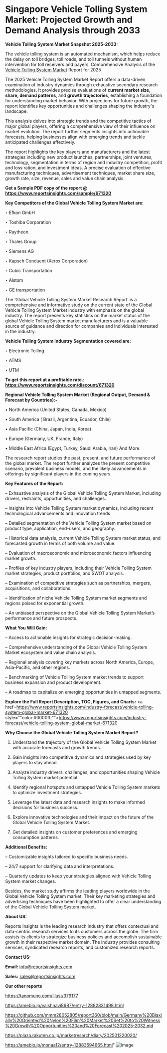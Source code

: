 # Singapore Vehicle Tolling System Market: Projected Growth and Demand Analysis through 2033

<strong>Vehicle Tolling System Market Snapshot 2025-2033:</strong>

The vehicle tolling system is an automated mechanism, which helps reduce the delay on toll bridges, toll roads, and toll tunnels without human intervention for toll receivers and payers. Comprehensive Analysis of the <a href=https://www.reportsinsights.com/sample/671320>Vehicle Tolling System Market</a> Report for 2025

The 2025 Vehicle Tolling System Market Report offers a data-driven examination of industry dynamics through exhaustive secondary research methodologies. It provides precise evaluations of <strong>current market size, share, demand patterns</strong>, and <strong>growth trajectories</strong>, establishing a foundation for understanding market behavior. With projections for future growth, the report identifies key opportunities and challenges shaping the industry's landscape.

This analysis delves into strategic trends and the competitive tactics of major global players, offering a comprehensive view of their influence on market evolution. The report further segments insights into actionable forecasts, helping businesses align with emerging trends and tackle anticipated challenges effectively.

The report highlights the key players and manufacturers and the latest strategies including new product launches, partnerships, joint ventures, technology, segmentation in terms of region and industry competition, profit and loss ration, and investment ideas. A precise evaluation of effective manufacturing techniques, advertisement techniques, market share size, growth rate, size, revenue, sales and value chain analysis.

<strong>Get a Sample PDF copy of the report @ <a href=https://www.reportsinsights.com/sample/671320 style=color:#0000ff;>https://www.reportsinsights.com/sample/671320</a></strong>

<strong>Key Competitors of the Global Vehicle Tolling System Market are:</strong>

‣ Efkon GmbH

‣ Toshiba Corporation

‣ Raytheon

‣ Thales Group

‣ Siemens AG

‣ Kapsch Conduent (Xerox Corporation)

‣ Cubic Transportation

‣ Alstom

‣ GE transportation

The ‘Global Vehicle Tolling System Market Research Report’ is a comprehensive and informative study on the current state of the Global Vehicle Tolling System Market industry with emphasis on the global industry. The report presents key statistics on the market status of the global Vehicle Tolling System market manufacturers and is a valuable source of guidance and direction for companies and individuals interested in the industry.

<strong>Vehicle Tolling System Industry Segmentation covered are:</strong>

‣ Electronic Tolling

‣ ATMS

‣ UTM

<strong>To get this report at a profitable rate.: <a href=https://www.reportsinsights.com/discount/671320 style=color:#0000ff;>https://www.reportsinsights.com/discount/671320</a></strong>

<strong>Regional Vehicle Tolling System Market (Regional Output, Demand &amp; Forecast by Countries):-</strong>

• North America (United States, Canada, Mexico)

• South America ( Brazil, Argentina, Ecuador, Chile)

• Asia Pacific (China, Japan, India, Korea)

• Europe (Germany, UK, France, Italy)

• Middle East Africa (Egypt, Turkey, Saudi Arabia, Iran) And More.

The research report studies the past, present, and future performance of the global market. The report further analyzes the present competitive scenario, prevalent business models, and the likely advancements in offerings by significant players in the coming years.

<strong>Key Features of the Report:</strong>

– Exhaustive analysis of the Global Vehicle Tolling System Market, including drivers, restraints, opportunities, and challenges.

– Insights into Vehicle Tolling System market dynamics, including recent technological advancements and innovation trends.

– Detailed segmentation of the Vehicle Tolling System market based on product type, application, end-users, and geography.

– Historical data analysis, current Vehicle Tolling System market status, and forecasted growth in terms of both volume and value.

– Evaluation of macroeconomic and microeconomic factors influencing market growth.

– Profiles of key industry players, including their Vehicle Tolling System market strategies, product portfolios, and SWOT analysis.

– Examination of competitive strategies such as partnerships, mergers, acquisitions, and collaborations.

– Identification of niche Vehicle Tolling System market segments and regions poised for exponential growth.

– An unbiased perspective on the Global Vehicle Tolling System Market’s performance and future prospects.

<strong>What You Will Gain:</strong>

– Access to actionable insights for strategic decision-making.

– Comprehensive understanding of the Global Vehicle Tolling System Market ecosystem and value chain analysis.

– Regional analysis covering key markets across North America, Europe, Asia-Pacific, and other regions.

– Benchmarking of Vehicle Tolling System market trends to support business expansion and product development.

– A roadmap to capitalize on emerging opportunities in untapped segments.

<strong>Explore the Full Report Description, TOC, Figures, and Charts:</strong>
<a href=https://www.reportsinsights.com/industry-forecast/vehicle-tolling-system-global-market-671320 style=""color:#0000ff;"">https://www.reportsinsights.com/industry-forecast/vehicle-tolling-system-global-market-671320</a>

<strong>Why Choose the Global Vehicle Tolling System Market Report?</strong>

1. Understand the trajectory of the Global Vehicle Tolling System Market with accurate forecasts and growth trends.

2. Gain insights into competitive dynamics and strategies used by key players to stay ahead.

3. Analyze industry drivers, challenges, and opportunities shaping Vehicle Tolling System market potential.

4. Identify regional hotspots and untapped Vehicle Tolling System markets to optimize investment strategies.

5. Leverage the latest data and research insights to make informed decisions for business success.

6. Explore innovative technologies and their impact on the future of the Global Vehicle Tolling System Market.

7. Get detailed insights on customer preferences and emerging consumption patterns.

<strong>Additional Benefits:</strong>

– Customizable insights tailored to specific business needs.

– 24/7 support for clarifying data and interpretations.

– Quarterly updates to keep your strategies aligned with Vehicle Tolling System market changes.

Besides, the market study affirms the leading players worldwide in the Global Vehicle Tolling System market. Their key marketing strategies and advertising techniques have been highlighted to offer a clear understanding of the Global Vehicle Tolling System market.

<strong><strong>About US</strong>:</strong>

Reports Insights is the leading research industry that offers contextual and data-centric research services to its customers across the globe. The firm assists its clients to strategize business policies and accomplish sustainable growth in their respective market domain. The industry provides consulting services, syndicated research reports, and customized research reports.

<strong>Contact US:</strong>

<p class=><b>Email:</b> <a href=mailto:info@reportsinsights.com>info@reportsinsights.com</a></p>
<p class=><b>Sales:</b> <a href=mailto:sales@reportsinsights.com>sales@reportsinsights.com</a></p>

<strong>Our other reports</strong>

<a href=https://tanomuno.com/illust/379177>https://tanomuno.com/illust/379177</a>

<a href=https://ameblo.jp/vaishnavi8987/entry-12882831498.html>https://ameblo.jp/vaishnavi8987/entry-12882831498.html</a>

<a href=https://github.com/mmm28052805/report360/blob/main/Germany%20Biaxially%20Oriented%20Nylon%20Film%20Market%20Set%20to%20Witness%20Growth%20Opportunities%20and%20Forecast%202025-2032.md>https://github.com/mmm28052805/report360/blob/main/Germany%20Biaxially%20Oriented%20Nylon%20Film%20Market%20Set%20to%20Witness%20Growth%20Opportunities%20and%20Forecast%202025-2032.md</a>

<a href=https://plaza.rakuten.co.jp/marketresarch/diary/202501220020/>https://plaza.rakuten.co.jp/marketresarch/diary/202501220020/</a>

<a href=https://ameblo.jp/monaa12/entry-12883594665.html>https://ameblo.jp/monaa12/entry-12883594665.html</a>"
![image](https://github.com/user-attachments/assets/f30ec22f-07e0-4936-ac35-214ce5a119f1)

